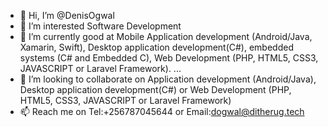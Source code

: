 - 👋 Hi, I’m @DenisOgwal
- 👀 I’m interested Software Development
- 🌱 I’m currently good at Mobile Application development (Android/Java, Xamarin, Swift), Desktop application development(C#), embedded systems (C# and Embedded C), Web Development (PHP, HTML5, CSS3, JAVASCRIPT or Laravel Framework).  ...
- 💞️ I’m looking to collaborate on Application development (Android/Java), Desktop application development(C#) or Web Development (PHP, HTML5, CSS3, JAVASCRIPT or Laravel Framework)
- 📫 Reach me on Tel:+256787045644 or Email:dogwal@ditherug.tech

<!---
DenisOgwal/DenisOgwal is a ✨ special ✨ repository because its `README.md` (this file) appears on your GitHub profile.
You can click the Preview link to take a look at your changes.
--->
